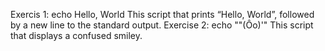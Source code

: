 Exercis 1: echo Hello, World This script that prints “Hello, World”, followed by a new line to the standard output.
Exercise 2: echo "\"(Ôo)'" This script that displays a confused smiley.
